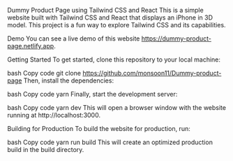 Dummy Product Page using Tailwind CSS and React
This is a simple website built with Tailwind CSS and React that displays an iPhone in 3D model. This project is a fun way to explore Tailwind CSS and its capabilities.

Demo
You can see a live demo of this website https://dummy-product-page.netlify.app.

Getting Started
To get started, clone this repository to your local machine:

bash
Copy code
git clone https://github.com/monsoon11/Dummy-product-page
Then, install the dependencies:

bash
Copy code
yarn
Finally, start the development server:

bash
Copy code
yarn dev
This will open a browser window with the website running at http://localhost:3000.

Building for Production
To build the website for production, run:

bash
Copy code
yarn run build
This will create an optimized production build in the build directory.
